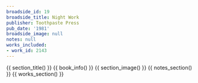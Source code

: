 ```yaml
---
broadside_id: 19
broadside_title: Night Work
publisher: Toothpaste Press
pub_date: '1981'
broadside_image: null
notes: null
works_included:
- work_id: 2143
---
```


{{ section_title() }}
{{ book_info() }}
{{ section_image() }}
{{ notes_section() }}
{{ works_section() }}
